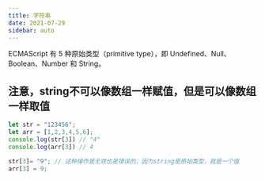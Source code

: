```yaml
---
title: 字符串
date: 2021-07-29
sidebar: auto
---
```


ECMAScript 有 5 种原始类型（primitive type），即 Undefined、Null、Boolean、Number 和 String。

## 注意，string不可以像数组一样赋值，但是可以像数组一样取值
``` javascript 
let str = "123456";
let arr = [1,2,3,4,5,6];
console.log(str[3]) // "4"
console.log(arr[3]) // 4

str[3]= "9"; // 这种操作是无效也是错误的，因为string是原始类型，就是一个值
arr[3] = 9;
```